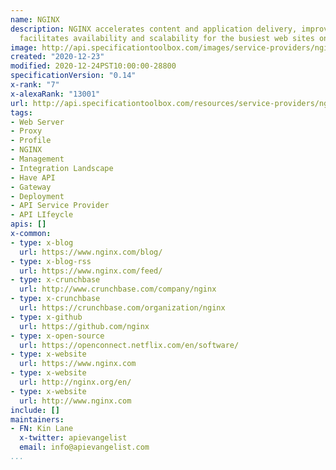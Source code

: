 ```yaml
---
name: NGINX
description: NGINX accelerates content and application delivery, improves security,
  facilitates availability and scalability for the busiest web sites on the Internet.
image: http://api.specificationtoolbox.com/images/service-providers/nginx.jpg
created: "2020-12-23"
modified: 2020-12-24PST10:00:00-28800
specificationVersion: "0.14"
x-rank: "7"
x-alexaRank: "13001"
url: http://api.specificationtoolbox.com/resources/service-providers/nginx/
tags:
- Web Server
- Proxy
- Profile
- NGINX
- Management
- Integration Landscape
- Have API
- Gateway
- Deployment
- API Service Provider
- API LIfeycle
apis: []
x-common:
- type: x-blog
  url: https://www.nginx.com/blog/
- type: x-blog-rss
  url: https://www.nginx.com/feed/
- type: x-crunchbase
  url: http://www.crunchbase.com/company/nginx
- type: x-crunchbase
  url: https://crunchbase.com/organization/nginx
- type: x-github
  url: https://github.com/nginx
- type: x-open-source
  url: https://openconnect.netflix.com/en/software/
- type: x-website
  url: https://www.nginx.com
- type: x-website
  url: http://nginx.org/en/
- type: x-website
  url: http://www.nginx.com
include: []
maintainers:
- FN: Kin Lane
  x-twitter: apievangelist
  email: info@apievangelist.com
...
```

